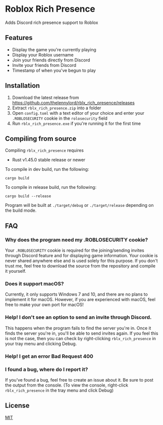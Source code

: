 # Roblox Rich Presence
Adds Discord rich presence support to Roblox

## Features
- Display the game you're currently playing
- Display your Roblox username
- Join your friends directly from Discord
- Invite your friends from Discord
- Timestamp of when you've begun to play

## Installation
1. Download the latest release from https://github.com/thelennylord/rblx_rich_presence/releases
2. Extract `rblx_rich_presence.zip` into a folder
3. Open `config.toml` with a text editor of your choice and enter your `.ROBLOSECURITY` cookie in the `rolosecurity` field
4. Run `rblx_rich_presence.exe` if you're running it for the first time

## Compiling from source
Compiling `rblx_rich_presence` requires
- Rust v1.45.0 stable release or newer 

To compile in dev build, run the following:
```
cargo build
```

To compile in release build, run the following:
```
cargo build --release
```

Program will be built at `./target/debug` or `./target/release` depending on the build mode.


## FAQ

### Why does the program need my .ROBLOSECURITY cookie?
Your `.ROBLOSECURITY` cookie is required for the joining/sending invites through Discord feature and for displaying game information. Your cookie is never shared anywhere else and is used solely for this purpose. If you don't trust me, feel free to download the source from the repository and compile it yourself.

### Does it support macOS?
Currently, it only supports Windows 7 and 10, and there are no plans to implement it for macOS. However, if you are experienced with macOS, feel free to make your own port for macOS!

### Help! I don't see an option to send an invite through Discord.
This happens when the program fails to find the server you're in. Once it finds the server you're in, you'll be able to send invites again. If you feel this is not the case, then you can check by right-clicking `rblx_rich_presence` in your tray menu and clicking Debug.

### Help! I get an error Bad Request 400

### I found a bug, where do I report it?
If you've found a bug, feel free to create an issue about it. Be sure to post the output from the console. (To view the console, right-click `rblx_rich_presence` in the tray menu and click Debug)

## License
[MIT](https://github.com/thelennylord/rblx_rich_presence/blob/master/LICENSE)